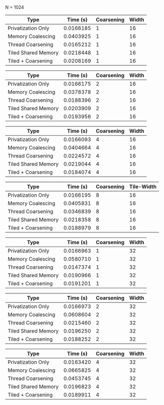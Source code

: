 N = 1024

| Type                   | Time (s)   | Coarsening | Width |
|------------------------|-----------|------------|--------|
| Privatization Only     | 0.0166185 | 1          | 16     |
| Memory Coalescing      | 0.0403925 | 1          | 16     |
| Thread Coarsening      | 0.0165212 | 1          | 16     |
| Tiled Shared Memory    | 0.0218448 | 1          | 16     |
| Tiled + Coarsening     | 0.0208169 | 1          | 16     |


| Type                   | Time (s)   | Coarsening | Width |
|------------------------|-----------|------------|--------|
| Privatization Only     | 0.0166175 | 2          | 16     |
| Memory Coalescing      | 0.0378378 | 2          | 16     |
| Thread Coarsening      | 0.0188396 | 2          | 16     |
| Tiled Shared Memory    | 0.0203909 | 2          | 16     |
| Tiled + Coarsening     | 0.0193956 | 2          | 16     |


| Type                   | Time (s)   | Coarsening | Width |
|------------------------|-----------|------------|--------|
| Privatization Only     | 0.0166093 | 4          | 16     |
| Memory Coalescing      | 0.0404664 | 4          | 16     |
| Thread Coarsening      | 0.0224572 | 4          | 16     |
| Tiled Shared Memory    | 0.0219044 | 4          | 16     |
| Tiled + Coarsening     | 0.0184074 | 4          | 16     |



| Type                   | Time (s)   | Coarsening | Tile-Width |
|------------------------|-----------|------------|-------------|
| Privatization Only     | 0.0166195 | 8          | 16          |
| Memory Coalescing      | 0.0405831 | 8          | 16          |
| Thread Coarsening      | 0.0346839 | 8          | 16          |
| Tiled Shared Memory    | 0.0218358 | 8          | 16          |
| Tiled + Coarsening     | 0.0188979 | 8          | 16          |


| Type                   | Time (s)   | Coarsening | Width |
|------------------------|-----------|------------|--------|
| Privatization Only     | 0.0166963 | 1          | 32     |
| Memory Coalescing      | 0.0580710 | 1          | 32     |
| Thread Coarsening      | 0.0147374 | 1          | 32     |
| Tiled Shared Memory    | 0.0190966 | 1          | 32     |
| Tiled + Coarsening     | 0.0191201 | 1          | 32     |


| Type                   | Time (s)   | Coarsening | Width |
|------------------------|-----------|------------|--------|
| Privatization Only     | 0.0166973 | 2          | 32     |
| Memory Coalescing      | 0.0608604 | 2          | 32     |
| Thread Coarsening      | 0.0215460 | 2          | 32     |
| Tiled Shared Memory    | 0.0196250 | 2          | 32     |
| Tiled + Coarsening     | 0.0188252 | 2          | 32     |


| Type                   | Time (s)   | Coarsening | Width |
|------------------------|-----------|------------|--------|
| Privatization Only     | 0.0163420 | 4          | 32     |
| Memory Coalescing      | 0.0665825 | 4          | 32     |
| Thread Coarsening      | 0.0453745 | 4          | 32     |
| Tiled Shared Memory    | 0.0196823 | 4          | 32     |
| Tiled + Coarsening     | 0.0189911 | 4          | 32     |


